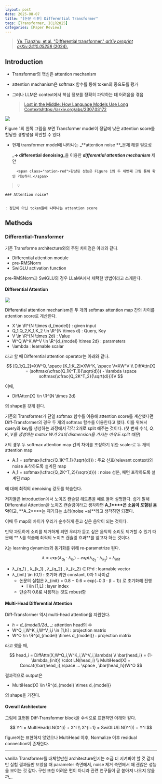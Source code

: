 ```yaml
---
layout: post
date: 2025-08-07
title: "[논문 리뷰] Differential Transformer"
tags: [Transformer, ICLR2025]
categories: [Paper Review]
---
```


> [Ye, Tianzhu, et al. "Differential transformer." ](https://arxiv.org/abs/2410.05258)[_arXiv preprint arXiv:2410.05258_](https://arxiv.org/abs/2410.05258)[ (2024).](https://arxiv.org/abs/2410.05258)



## Introduction

- Transformer의 핵심은 attention mechanism
- attention machanism은 softmax 함수를 통해 token의 중요도를 평가
- 그러나 LLM은 context에서 핵심 정보를 정확히 파악하는 데 어려움을 겪음

	> [Lost in the Middle: How Language Models Use Long Contextshttps://arxiv.org/abs/2307.03172](https://arxiv.org/abs/2307.03172)


![](https://prod-files-secure.s3.us-west-2.amazonaws.com/542b861c-36a8-4051-84e5-8804b6728dba/9083ea56-691a-4752-ae26-47f403431ac8/image.png?X-Amz-Algorithm=AWS4-HMAC-SHA256&X-Amz-Content-Sha256=UNSIGNED-PAYLOAD&X-Amz-Credential=ASIAZI2LB466ZJHUHL4H%2F20250930%2Fus-west-2%2Fs3%2Faws4_request&X-Amz-Date=20250930T220105Z&X-Amz-Expires=3600&X-Amz-Security-Token=IQoJb3JpZ2luX2VjEG4aCXVzLXdlc3QtMiJHMEUCIQC8yzgqK%2FzbnM3JMz0mZEqMz0EdQt2TQoVDTm16zLckSgIgEIFToR8JDHQHCwTY%2Fhp1LXL2njBOXrBsGMe4vq%2B%2FowYqiAQI9%2F%2F%2F%2F%2F%2F%2F%2F%2F%2F%2FARAAGgw2Mzc0MjMxODM4MDUiDN4RYmaA8t5GqNNO%2BircA8L6BeukuFfGPsnR8csg2bLbOsmoVZYVgHyloRqEnIIZD2DPZxTLwmAWWuUV%2FARnZNEq49pZrR7WkVwwP3YM6ayoTaSm4ze8RjIGKrm2FhyKVAdDukEwIRCOCpGc2wXIq5TNuO%2F3tPTRXvfK%2FV%2Fx7iHepatLiHY7fAdvMjbEHOuoMyX7EgodlUNWUslY1NuxRz5Qlu0h1wuLrdRybZm0Pa4yCb8Mnp3lE26WdBJdBg02FY4PHQ8mn2y4Tv9fzUHIN7I9rmQNee9j1dvDQsx09GcN05azzGdcWrpXklnaF3ZC6t8tNjXi%2BNZg4Jgfmx%2BQVxGUkfnu6sVgHj8aK98CkbAOWOnca9SGeHioblqoXCQfoAlMzfy35c9zyWGFg%2F7RpT0eh%2BP%2B5JWxV%2B5f1eFcwzcTSTc%2FDurEoCmJcHscwNMD3adxAl4mUet7U2feZZ4sriMoFPsRJGgQ%2BobpNEnQLdPZCZGB1VEJHP1GBCrg92vizoERa%2Bte45eOgK%2BHasUMaUmcveEEwnIUrEUI9S8X38y3%2Bo8DBkHb8Vv0nedwJ1KrQx32jEJF96AG18jWe2MJYC%2Bd4RyzwRJcgTucHtHSuJA%2F6z%2F8gYJMEB7M1aSQSOyKWjHE9w1mWl0yHS8UMImf8cYGOqUBGzCa9IDsuWbmUtVbsRZGIfJctXhvRUaXzkr02l5PQer4sLe8B0nxTNon9MTkFM1fCYDZmf5rj%2F0yO4psh8c%2BDPowLRlNuYI%2BozjJuYi66UAEkzBvvgNTA7MZG4xjHlOPKsS4UgvsbHCXMDuZqjEdFpwpHBiy8y9wT075XHts9L4sHpxPhML%2B43rPpPlwzVGD8Rl5rnspzFmM4Qy356JJFBTJx%2Ftk&X-Amz-Signature=d35a9ad933ccdf49dd9d55fbb1d220e49ca062aa94b1df5d8c4d516e09909d54&X-Amz-SignedHeaders=host&x-amz-checksum-mode=ENABLED&x-id=GetObject)


Figure 1의 왼쪽 그림을 보면 Transformer model이 정답에 낮은 attention score를 할당한 경향성을 확인할 수 있다.

- 현재 transformer model에 나타나는 _**attention noise **_문제 해결 필요성

	_**→ differential denoising**_을 이용한 _**differential attention mechanism**_ 제안


		<span class="notion-red">향상된 성능은 Figure 1의 두 세번째 그림 통해 확인 가능하다.</span>


> 💡 


	### Attention noise?


	: 정답이 아닌 token들에 나타나는 attention score



## Methods



### Differential-Transformer


기존 Transforme architecture와의 주된 차이점은 아래와 같다.

- Differential attention module
- pre-RMSNorm
- SwiGLU activation function

pre-RMSNorm과 SwiGLU의 경우 LLaMA에서 채택한 방법이라고 소개한다.



#### Differential Attention


![](https://prod-files-secure.s3.us-west-2.amazonaws.com/542b861c-36a8-4051-84e5-8804b6728dba/116d70b2-1963-4810-9167-f4c7d8a06e8f/image.png?X-Amz-Algorithm=AWS4-HMAC-SHA256&X-Amz-Content-Sha256=UNSIGNED-PAYLOAD&X-Amz-Credential=ASIAZI2LB466ZJHUHL4H%2F20250930%2Fus-west-2%2Fs3%2Faws4_request&X-Amz-Date=20250930T220105Z&X-Amz-Expires=3600&X-Amz-Security-Token=IQoJb3JpZ2luX2VjEG4aCXVzLXdlc3QtMiJHMEUCIQC8yzgqK%2FzbnM3JMz0mZEqMz0EdQt2TQoVDTm16zLckSgIgEIFToR8JDHQHCwTY%2Fhp1LXL2njBOXrBsGMe4vq%2B%2FowYqiAQI9%2F%2F%2F%2F%2F%2F%2F%2F%2F%2F%2FARAAGgw2Mzc0MjMxODM4MDUiDN4RYmaA8t5GqNNO%2BircA8L6BeukuFfGPsnR8csg2bLbOsmoVZYVgHyloRqEnIIZD2DPZxTLwmAWWuUV%2FARnZNEq49pZrR7WkVwwP3YM6ayoTaSm4ze8RjIGKrm2FhyKVAdDukEwIRCOCpGc2wXIq5TNuO%2F3tPTRXvfK%2FV%2Fx7iHepatLiHY7fAdvMjbEHOuoMyX7EgodlUNWUslY1NuxRz5Qlu0h1wuLrdRybZm0Pa4yCb8Mnp3lE26WdBJdBg02FY4PHQ8mn2y4Tv9fzUHIN7I9rmQNee9j1dvDQsx09GcN05azzGdcWrpXklnaF3ZC6t8tNjXi%2BNZg4Jgfmx%2BQVxGUkfnu6sVgHj8aK98CkbAOWOnca9SGeHioblqoXCQfoAlMzfy35c9zyWGFg%2F7RpT0eh%2BP%2B5JWxV%2B5f1eFcwzcTSTc%2FDurEoCmJcHscwNMD3adxAl4mUet7U2feZZ4sriMoFPsRJGgQ%2BobpNEnQLdPZCZGB1VEJHP1GBCrg92vizoERa%2Bte45eOgK%2BHasUMaUmcveEEwnIUrEUI9S8X38y3%2Bo8DBkHb8Vv0nedwJ1KrQx32jEJF96AG18jWe2MJYC%2Bd4RyzwRJcgTucHtHSuJA%2F6z%2F8gYJMEB7M1aSQSOyKWjHE9w1mWl0yHS8UMImf8cYGOqUBGzCa9IDsuWbmUtVbsRZGIfJctXhvRUaXzkr02l5PQer4sLe8B0nxTNon9MTkFM1fCYDZmf5rj%2F0yO4psh8c%2BDPowLRlNuYI%2BozjJuYi66UAEkzBvvgNTA7MZG4xjHlOPKsS4UgvsbHCXMDuZqjEdFpwpHBiy8y9wT075XHts9L4sHpxPhML%2B43rPpPlwzVGD8Rl5rnspzFmM4Qy356JJFBTJx%2Ftk&X-Amz-Signature=b50072cf006b22be547ff857bdb817295a00e86dd961a83c7fa4916b472054cf&X-Amz-SignedHeaders=host&x-amz-checksum-mode=ENABLED&x-id=GetObject)


Differential attention mechanism은 두 개의 softmax attention map 간의 차이를 attention score로 계산한다.

- X \in \R^{N \times d\_{model}} : given input
- Q\_1,Q\_2,K\_1,K\_2 \in \R^{N \times d} : Query, Key
- V \in \R^{N \times 2d} : Value
- W^Q,W^K,W^V \in \R^{d\_{model} \times 2d} : parameters
- \lambda : learnable scalar

라고 할 때 Differential attention operator는 아래와 같다.


$$
[Q_1;Q_2]=XW^Q, \space [K_1;K_2]=XW^K, \space V=XW^V \\
DiffAttn(X) = (softmax(\cfrac{Q_1K^T_1}{\sqrt{d}}) - \lambda \space softmax(\cfrac{Q_2K^T_2}{\sqrt{d}}))V
$$


이때,

- DiffAtten(X) \in \R^{N \times 2d}

의 shape을 갖게 된다.


기존의 Transformer가 단일 softmax 함수를 이용해 attention score를 계산했다면 Diff-Transformer의 경우 두 개의 softmax 함수를 이용한다고 했다. 이를 위해서 query와 key를 생성하는 과정에서 각각 2개로 split 해주는 것이다. <span class="notion-red">(첫 번째 수식, </span><span class="notion-red">_Q, K, V를 생성하는 matrix W가 2d의 dismension을 가지는 이유도 split 때문_</span><span class="notion-red">)</span>


 λ의 경우 두 softmax attention map 간의 차이를 조정하기 위한 scaler로 두 개의 attention map

- A\_1 = softmax(\cfrac{Q\_1K^T\_1}{\sqrt{d}}) : 주요 신호(relevant context)와 noise 포착하도록 설계된 map
- A\_1 = softmax(\cfrac{Q\_2K^T\_2}{\sqrt{d}}) : noise 성분, 패턴 포착하도록 설계된 map 

에 대해 최적의 denoising 강도를 학습한다.


저자들은 introduction에서 노이즈 캔슬링 헤드폰을 예로 들어 설명한다. 쉽게 말해 Differential Attention을 노이즈 캔슬링이라고 생각하면 **A\_1****은 소음이 포함된 음악**이고, **A\_2****는 제거되는 소리(noise +a)**라고 생각하면 되겠다. 


이때 두 map의 차이가 우리가 순수하게 듣고 싶은 음악이 되는 것이다. 


만약 과도하게 소리를 제거하게 되면 우리가 듣고 싶은 음악의 소리도 제거할 수 있기 때문에 ** λ를 학습해 최적의 노이즈 캔슬링 효과**를 얻고자 하는 것이다.


λ는 learning dynamics와 동기화를 위해 re-parametrize 된다.


$$
\lambda = exp(\lambda_{q_1} \cdot \lambda_{k_1}) - exp(\lambda_{q_2} \cdot \lambda_{k_2}) + \lambda_{init}
$$

- λ\_{q\_1} , λ\_{k\_1} , λ\_{q\_2} , λ\_{k\_2} ∈ R^d : learnable vector
- λ\_{init} \in (0,1) : 초기화 위한 constant, 0과 1 사이값
	- 논문의 실험은 λ\_{init} = 0.8 − 0.6 × exp(−0.3 · (l − 1)) 로 초기화해 진행
		- l \in [1,L] : layer index
	- 단순히 0.8로 사용하는 것도 robust함


#### **Multi-Head Differential Attention**


Diff-Transformer 역시 multi-head attention을 지원한다.

- _h = d\_{model}/2d__ _: attention head의 수
- W^Q\_i,W^K\_i,W^V\_i,i \in [1,h] : projection matrix
- W^O \in \R^{d\_{model} \times d\_{model}} : projection matrix

라고 했을 때,


$$
head_i = DiffAttn(X;W^Q_i,W^K_i,W^V_i,\lambda) \\
\bar{head_i} = (1-\lambda_{init}) \cdot LN(head_i) \\
MultiHead(X) = Concat(\bar{head_i},\space ... \space , \bar{head_h})W^O
$$


결과적으로 output은

- MultiHead(X) \in \R^{d\_{model} \times d\_{model}}

의 shape을 가진다.



#### Overall Architecture


그림에 표현된 Diff-Transformer block을 수식으로 표현하면 아래와 같다.


$$
Y^l = MultiHead(LN(X^l)) + X^l \\
X^{l+1} = SwiGLU(LN(Y^l)) + Y^l
$$


figure에는 표현하지 않았으나 MultiHead 이후, Normalize 이후 residual connection이 존재한다.


---


vanilla Transformer를 대체할만한 architecture인지는 조금 더 지켜봐야 할 것 같지만 실험 결과들만 보았을 때 parameter 측면에서, noise 제거 측면에서 꽤 괜찮은 성능을 보이는 것 같다. 구현 또한 어려운 편이 아니라 관련 연구들이 곧 쏟아져 나오지 않을까,,,

